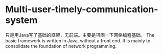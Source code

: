 # Multi-user-timely-communication-system
只是用Java写了基础的框架，无前端。主要是巩固一下网络编程基础。
The basic framework is written in Java, without a front end. It is mainly to consolidate the foundation of network programming.
